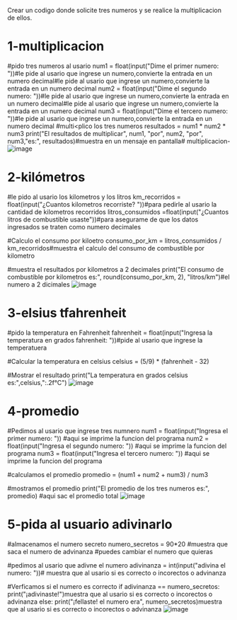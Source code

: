 Crear un codigo donde solicite tres numeros y se realice la multiplicacion de ellos.

# 1-multiplicacion 
#pido tres numeros al usario
num1 = float(input("Dime el primer numero: "))#le pide al usario que ingrese un numero,convierte la entrada en un numero decimal#le pide al usario que ingrese un numero,convierte la entrada en un numero decimal
num2 = float(input("Dime el segundo numero: "))#le pide al usario que ingrese un numero,convierte la entrada en un numero decimal#le pide al usario que ingrese un numero,convierte la entrada en un numero decimal
num3 = float(input("Dime el tercero numero: "))#le pide al usario que ingrese un numero,convierte la entrada en un numero decimal
#multi<plico los tres numeros
resultados = num1 * num2 * num3 
print("El resultados de multiplicar", num1, "por", num2, "por", num3,"es:", resultados)#muestra en un mensaje en pantalla# multiplicacion-
![image](https://github.com/user-attachments/assets/f27ed515-6228-431b-94e0-51101b68d15d)


# 2-kilómetros
#le pido al usario los kilometros y los litros
km_recorridos = float(input("¿Cuantos kilometros recorriste? "))#para pedirle al usario la cantidad de kilometros recorridos
litros_consumidos =float(input("¿Cuantos litros de combustible usaste"))#para asegurame de que los datos ingresados se traten como numero decimales

#Calculo el consumo por kiloetro 
consumo_por_km = litros_consumidos / km_recorridos#muestra el calculo del consumo de combustible por kilometro

#muestra el resultados por kilometros a 2 decimales
print("El consumo de combustible por kilometros es:", round(consumo_por_km, 2), "litros/km")#el numero a 2 dicimales 
![image](https://github.com/user-attachments/assets/490f487d-22f8-4e87-b5b1-2f433e24ad58)


# 3-elsius tfahrenheit
#pido la temperatura en Fahrenheit
fahrenheit = float(input("Ingresa la temperatura en grados fahrenheit: "))#pide al usario que ingrese la temperatuera 

#Calcular la temperatura en celsius
celsius = (5/9) * (fahrenheit - 32)

#Mostrar el resultado 
print("La temperatura en grados celsius es:",celsius,":.2f°C")
![image](https://github.com/user-attachments/assets/48202f7d-9409-463e-836d-7c75c047128c)

# 4-promedio 
#Pedimos al usario que ingrese tres numnero
num1 = float(input("Ingresa el primer numero: ")) #aqui se imprime la funcion del programa
num2 = float(input("Ingresa el segundo numero: ")) #aqui se imprime la funcion del programa
num3 = float(input("Ingresa el tercero numero: ")) #aqui se imprime la funcion del programa

#calculamos el promedio 
promedio = (num1 + num2 + num3) / num3
 
#mostramos el promedio
print("El promedio de los tres numeros es:", promedio) #aqui sac el promedio total
![image](https://github.com/user-attachments/assets/0f53a0be-58fd-45ed-aa0b-d426878bf24c)

# 5-pida al usuario adivinarlo
#almacenamos el numero secreto
numero_secretos = 90*20 #muestra que saca el numero de advinanza
#puedes cambiar el numero que quieras

#pedimos al usario que adivne el numero
adivinanza = int(input("adivina el numero: "))# muestra que al usario si es correcto o incorectos o advinanza 

#Verficamos si el numero es correcto 
if adivinanza == numero_secretos:
  print("¡adivinaste!")muestra que al usario si es correcto o incorectos o advinanza 
else:
  print("¡fellaste! el numero era", numero_secretos)muestra que al usario si es correcto o incorectos o advinanza 
  ![image](https://github.com/user-attachments/assets/a6fe2261-c52d-43fa-a5ab-8fc73a889899)
